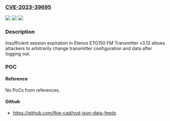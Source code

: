 ### [CVE-2023-39695](https://cve.mitre.org/cgi-bin/cvename.cgi?name=CVE-2023-39695)
![](https://img.shields.io/static/v1?label=Product&message=n%2Fa&color=blue)
![](https://img.shields.io/static/v1?label=Version&message=n%2Fa&color=blue)
![](https://img.shields.io/static/v1?label=Vulnerability&message=n%2Fa&color=brighgreen)

### Description

Insufficient session expiration in Elenos ETG150 FM Transmitter v3.12 allows attackers to arbitrarily change transmitter configuration and data after logging out.

### POC

#### Reference
No PoCs from references.

#### Github
- https://github.com/fkie-cad/nvd-json-data-feeds

